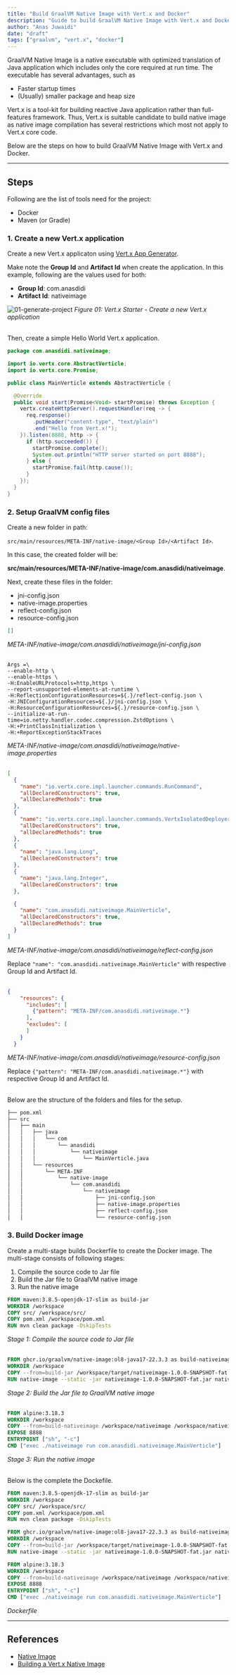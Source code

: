```yaml
---
title: "Build GraalVM Native Image with Vert.x and Docker"
description: "Guide to build GraalVM Native Image with Vert.x and Docker"
author: "Anas Juwaidi"
date: "draft"
tags: ["graalvm", "vert.x", "docker"]
---
```


GraalVM Native Image is a native executable with optimized translation of Java application which includes only the core required at run time.
The executable has several advantages, such as
- Faster startup times
- (Usually) smaller package and heap size

Vert.x is a tool-kit for building reactive Java application rather than full-features framework.
Thus, Vert.x is suitable candidate to build native image as native image compilation has several restrictions which most not apply to Vert.x core code.

Below are the steps on how to build GraalVM Native Image with Vert.x and Docker.

---

## Steps

Following are the list of tools need for the project:
- Docker
- Maven (or Gradle)

### 1. Create a new Vert.x application

Create a new Vert.x applicaton using [Vert.x App Generator](https://start.vertx.io/).

Make note the **Group Id** and **Artifact Id** when create the application.
In this example, following are the values used for both:
- **Group Id**: com.anasdidi
- **Artifact Id**: nativeimage

![01-generate-project](./01-generate-project.png)
*Figure 01: Vert.x Starter - Create a new Vert.x application*
<br/>
<br/>

Then, create a simple Hello World Vert.x application.
```java
package com.anasdidi.nativeimage;

import io.vertx.core.AbstractVerticle;
import io.vertx.core.Promise;

public class MainVerticle extends AbstractVerticle {

  @Override
  public void start(Promise<Void> startPromise) throws Exception {
    vertx.createHttpServer().requestHandler(req -> {
      req.response()
        .putHeader("content-type", "text/plain")
        .end("Hello from Vert.x!");
    }).listen(8888, http -> {
      if (http.succeeded()) {
        startPromise.complete();
        System.out.println("HTTP server started on port 8888");
      } else {
        startPromise.fail(http.cause());
      }
    });
  }
}
```

### 2. Setup GraalVM config files

Create a new folder in path:

`src/main/resources/META-INF/native-image/<Group Id>/<Artifact Id>`.

In this case, the created folder will be:

**src/main/resources/META-INF/native-image/com.anasdidi/nativeimage**.

Next, create these files in the folder:
- jni-config.json
- native-image.properties
- reflect-config.json
- resource-config.json

```json
[]
```
*META-INF/native-image/com.anasdidi/nativeimage/jni-config.json*
<br/>
<br/>

```properties
Args =\
--enable-http \
--enable-https \
-H:EnableURLProtocols=http,https \
--report-unsupported-elements-at-runtime \
-H:ReflectionConfigurationResources=${.}/reflect-config.json \
-H:JNIConfigurationResources=${.}/jni-config.json \
-H:ResourceConfigurationResources=${.}/resource-config.json \
--initialize-at-run-time=io.netty.handler.codec.compression.ZstdOptions \
-H:+PrintClassInitialization \
-H:+ReportExceptionStackTraces
```
*META-INF/native-image/com.anasdidi/nativeimage/native-image.properties*
<br/>
<br/>

```json
[
  {
    "name": "io.vertx.core.impl.launcher.commands.RunCommand",
    "allDeclaredConstructors": true,
    "allDeclaredMethods": true
  },
  {
    "name": "io.vertx.core.impl.launcher.commands.VertxIsolatedDeployer",
    "allDeclaredConstructors": true,
    "allDeclaredMethods": true
  },
  {
    "name": "java.lang.Long",
    "allDeclaredConstructors": true
  },
  {
    "name": "java.lang.Integer",
    "allDeclaredConstructors": true
  },

  {
    "name": "com.anasdidi.nativeimage.MainVerticle",
    "allDeclaredConstructors": true,
    "allDeclaredMethods": true
  }
]
```
*META-INF/native-image/com.anasdidi/nativeimage/reflect-config.json*

Replace `"name": "com.anasdidi.nativeimage.MainVerticle"` with respective Group Id and Artifact Id.
<br/>
<br/>

```json
{
    "resources": {
      "includes": [
        {"pattern": "META-INF/com.anasdidi.nativeimage.*"}
      ],
      "excludes": [
      ]
    }
  }
```
*META-INF/native-image/com.anasdidi/nativeimage/resource-config.json*

Replace `{"pattern": "META-INF/com.anasdidi.nativeimage.*"}` with respective Group Id and Artifact Id.
<br/>
<br/>

Below are the structure of the folders and files for the setup.
```bash
├── pom.xml
├── src
│   ├── main
│   │   ├── java
│   │   │   └── com
│   │   │       └── anasdidi
│   │   │           └── nativeimage
│   │   │               └── MainVerticle.java
│   │   └── resources
│   │       └── META-INF
│   │           └── native-image
│   │               └── com.anasdidi
│   │                   └── nativeimage
│   │                       ├── jni-config.json
│   │                       ├── native-image.properties
│   │                       ├── reflect-config.json
│   │                       └── resource-config.json
```

### 3. Build Docker image

Create a multi-stage builds Dockerfile to create the Docker image.
The multi-stage consists of following stages:
1. Compile the source code to Jar file
2. Build the Jar file to GraalVM native image
3. Run the native image

```Dockerfile
FROM maven:3.8.5-openjdk-17-slim as build-jar
WORKDIR /workspace
COPY src/ /workspace/src/
COPY pom.xml /workspace/pom.xml
RUN mvn clean package -DskipTests
```
_Stage 1: Compile the source code to Jar file_
<br/><br/>

```Dockerfile
FROM ghcr.io/graalvm/native-image:ol8-java17-22.3.3 as build-nativeimage
WORKDIR /workspace
COPY --from=build-jar /workspace/target/nativeimage-1.0.0-SNAPSHOT-fat.jar /workspace/nativeimage-1.0.0-SNAPSHOT-fat.jar
RUN native-image --static -jar nativeimage-1.0.0-SNAPSHOT-fat.jar nativeimage
```
_Stage 2: Build the Jar file to GraalVM native image_
<br/><br/>

```Dockerfile
FROM alpine:3.18.3
WORKDIR /workspace
COPY --from=build-nativeimage /workspace/nativeimage /workspace/nativeimage
EXPOSE 8888
ENTRYPOINT ["sh", "-c"]
CMD ["exec ./nativeimage run com.anasdidi.nativeimage.MainVerticle"]
```
_Stage 3: Run the native image_
<br/><br/>

Below is the complete the Dockefile.
```Dockerfile
FROM maven:3.8.5-openjdk-17-slim as build-jar
WORKDIR /workspace
COPY src/ /workspace/src/
COPY pom.xml /workspace/pom.xml
RUN mvn clean package -DskipTests

FROM ghcr.io/graalvm/native-image:ol8-java17-22.3.3 as build-nativeimage
WORKDIR /workspace
COPY --from=build-jar /workspace/target/nativeimage-1.0.0-SNAPSHOT-fat.jar /workspace/nativeimage-1.0.0-SNAPSHOT-fat.jar
RUN native-image --static -jar nativeimage-1.0.0-SNAPSHOT-fat.jar nativeimage

FROM alpine:3.18.3
WORKDIR /workspace
COPY --from=build-nativeimage /workspace/nativeimage /workspace/nativeimage
EXPOSE 8888
ENTRYPOINT ["sh", "-c"]
CMD ["exec ./nativeimage run com.anasdidi.nativeimage.MainVerticle"]
```
_Dockerfile_

---

## References

* [Native Image](https://www.graalvm.org/latest/reference-manual/native-image/)
* [Building a Vert.x Native Image](https://how-to.vertx.io/graal-native-image-howto/)
